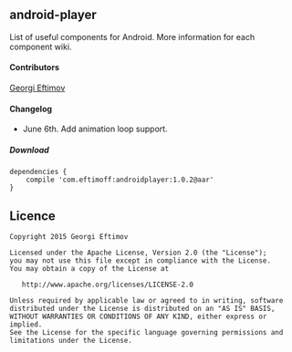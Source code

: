 ## android-player

List of useful components for Android.
More information for each component wiki.


#### Contributors

[Georgi Eftimov](https://github.com/geftimov "Georgi Eftimov")

#### Changelog

- June 6th. Add animation loop support.

##### Download

	dependencies {
		compile 'com.eftimoff:androidplayer:1.0.2@aar'
	}


## Licence

    Copyright 2015 Georgi Eftimov

    Licensed under the Apache License, Version 2.0 (the "License");
    you may not use this file except in compliance with the License.
    You may obtain a copy of the License at

       http://www.apache.org/licenses/LICENSE-2.0

    Unless required by applicable law or agreed to in writing, software
    distributed under the License is distributed on an "AS IS" BASIS,
    WITHOUT WARRANTIES OR CONDITIONS OF ANY KIND, either express or implied.
    See the License for the specific language governing permissions and
    limitations under the License.